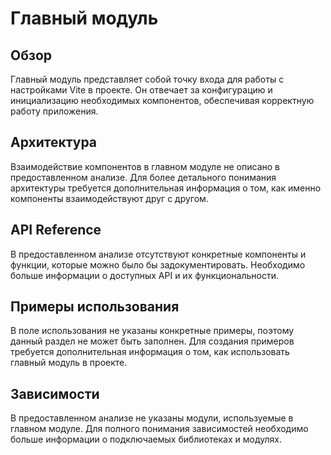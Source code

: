 # Главный модуль

## Обзор
Главный модуль представляет собой точку входа для работы с настройками Vite в проекте. Он отвечает за конфигурацию и инициализацию необходимых компонентов, обеспечивая корректную работу приложения.

## Архитектура
Взаимодействие компонентов в главном модуле не описано в предоставленном анализе. Для более детального понимания архитектуры требуется дополнительная информация о том, как именно компоненты взаимодействуют друг с другом.

## API Reference
В предоставленном анализе отсутствуют конкретные компоненты и функции, которые можно было бы задокументировать. Необходимо больше информации о доступных API и их функциональности.

## Примеры использования
В поле использования не указаны конкретные примеры, поэтому данный раздел не может быть заполнен. Для создания примеров требуется дополнительная информация о том, как использовать главный модуль в проекте.

## Зависимости
В предоставленном анализе не указаны модули, используемые в главном модуле. Для полного понимания зависимостей необходимо больше информации о подключаемых библиотеках и модулях.